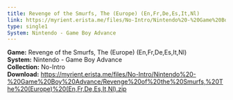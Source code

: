 ```yaml
---
title: Revenge of the Smurfs, The (Europe) (En,Fr,De,Es,It,Nl)
link: https://myrient.erista.me/files/No-Intro/Nintendo%20-%20Game%20Boy%20Advance/Revenge%20of%20the%20Smurfs,%20The%20(Europe)%20(En,Fr,De,Es,It,Nl).zip
type: single1
System: Nintendo - Game Boy Advance
---
```

<b>Game:</b> Revenge of the Smurfs, The (Europe) (En,Fr,De,Es,It,Nl)<br>
<b>System:</b> Nintendo - Game Boy Advance<br>
<b>Collection:</b> No-Intro<br>
<b>Download:</b> https://myrient.erista.me/files/No-Intro/Nintendo%20-%20Game%20Boy%20Advance/Revenge%20of%20the%20Smurfs,%20The%20(Europe)%20(En,Fr,De,Es,It,Nl).zip